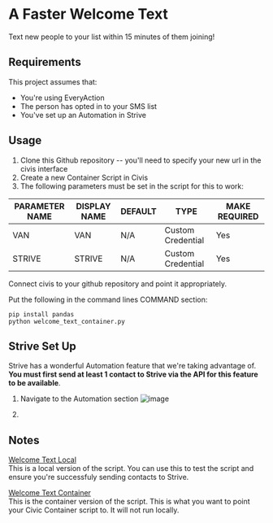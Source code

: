 # A Faster Welcome Text

Text new people to your list within 15 minutes of them joining!

## Requirements
This project assumes that:

* You're using EveryAction
* The person has opted in to your SMS list
* You've set up an Automation in Strive 

## Usage

1. Clone this Github repository -- you'll need to specify your new url in the civis interface
2. Create a new Container Script in Civis
3. The following parameters must be set in the script for this to work:

| PARAMETER NAME | DISPLAY NAME | DEFAULT | TYPE              | MAKE REQUIRED |
|----------------|--------------|---------|-------------------|---------------|
| VAN            | VAN          | N/A     | Custom Credential | Yes           |
| STRIVE         | STRIVE       | N/A     | Custom Credential | Yes           |

Connect civis to your github repository and point it appropriately.

Put the following in the command lines COMMAND section:

```
pip install pandas
python welcome_text_container.py

```
## Strive Set Up

Strive has a wonderful Automation feature that we're taking advantage of. **You must first send at least 1 contact to Strive via the API for this feature to be available**. 

1. Navigate to the Automation section
![image](https://user-images.githubusercontent.com/28691023/113482997-2b14db80-946f-11eb-9924-022f8509532c.png)

2. 


## Notes

[Welcome Text Local](https://github.com/sunrisedatadept/a-faster-welcome-text/blob/main/welcome_text_local.py)  
This is a local version of the script. You can use this to test the script and ensure you're successfuly sending contacts to Strive.   

[Welcome Text Container](https://github.com/sunrisedatadept/a-faster-welcome-text/blob/main/welcome_text_container.py)  
This is the container version of the script. This is what you want to point your Civic Container script to. It will not run locally. 
